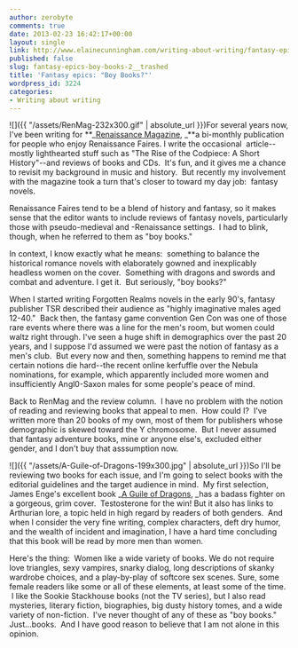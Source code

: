 ```yaml
---
author: zerobyte
comments: true
date: 2013-02-23 16:42:17+00:00
layout: single
link: http://www.elainecunningham.com/writing-about-writing/fantasy-epics-boy-books-2__trashed/
published: false
slug: fantasy-epics-boy-books-2__trashed
title: 'Fantasy epics: "Boy Books?"'
wordpress_id: 3224
categories:
- Writing about writing
---
```


![]({{ "/assets/RenMag-232x300.gif" | absolute_url }})For several years now, I've been writing for **_[Renaissance Magazine](http://www.renaissancemagazine.com/), _**a bi-monthly publication for people who enjoy Renaissance Faires. I write the occasional  article--mostly lighthearted stuff such as "The Rise of the Codpiece: A Short History"--and reviews of books and CDs.  It's fun, and it gives me a chance to revisit my background in music and history.  But recently my involvement with the magazine took a turn that's closer to toward my day job:  fantasy novels.

Renaissance Faires tend to be a blend of history and fantasy, so it makes sense that the editor wants to include reviews of fantasy novels, particularly those with pseudo-medieval and -Renaissance settings.  I had to blink, though, when he referred to them as "boy books."

In context, I know exactly what he means:  something to balance the historical romance novels with elaborately gowned and inexplicably headless women on the cover.  Something with dragons and swords and combat and adventure. I get it.  But seriously, "boy books?"

When I started writing Forgotten Realms novels in the early 90's, fantasy publisher TSR described their audience as "highly imaginative males aged 12-40."  Back then, the fantasy game convention Gen Con was one of those rare events where there was a line for the men's room, but women could waltz right through. I've seen a huge shift in demographics over the past 20 years, and I suppose I'd assumed we were past the notion of fantasy as a men's club.  But every now and then, something happens to remind me that certain notions die hard--the recent online kerfuffle over the Nebula nominations, for example, which apparently included more women and insufficiently Angl0-Saxon males for some people's peace of mind.

Back to RenMag and the review column.  I have no problem with the notion of reading and reviewing books that appeal to men.  How could I?  I've written more than 20 books of my own, most of them for publishers whose demographic is skewed toward the Y chromosome.  But I never assumed that fantasy adventure books, mine or anyone else's, excluded either gender, and I don't buy that asssumption now.

![]({{ "/assets/A-Guile-of-Dragons-199x300.jpg" | absolute_url }})So I'll be reviewing two books for each issue, and I'm going to select books with the editorial guidelines and the target audience in mind.  My first selection, James Enge's excellent book _[A Guile of Dragons](http://www.amazon.com/dp/1616146281/?tag=mh0b-20&hvadid=2011400391&ref=pd_sl_6zm39m2qmh_e), _has a badass fighter on a gorgeous, grim cover.  Testosterone for the win! But it also has links to Arthurian lore, a topic held in high regard by readers of both genders.  And when I consider the very fine writing, complex characters, deft dry humor, and the wealth of incident and imagination, I have a hard time concluding that this book will be read by more men than women.

Here's the thing:  Women like a wide variety of books. We do not require love triangles, sexy vampires, snarky dialog, long descriptions of skanky wardrobe choices, and a play-by-play of softcore sex scenes. Sure, some female readers like some or all of these elements, at least some of the time.  I like the Sookie Stackhouse books (not the TV series), but I also read mysteries, literary fiction, biographies, big dusty history tomes, and a wide variety of non-fiction.  I've never thought of any of these as "boy books." Just...books.  And I have good reason to believe that I am not alone in this opinion.
